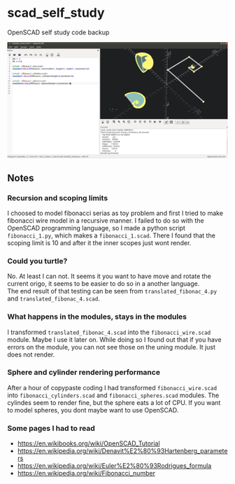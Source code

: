 # scad_self_study
OpenSCAD self study code backup

![Rendering Fibonacci related shapes](screenshot.png)
## Notes

### Recursion and scoping limits 
I choosed to model fibonacci serias as toy problem and first I tried to make fibonacci wire model in a recursive manner.
I failed to do so with the OpenSCAD programming language, so I made a python script `fibonacci_1.py`, which makes a `fibonacci_1.scad`.
There I found that the scoping limit is 10 and after it the inner scopes just wont render.

### Could you turtle?
No. At least I can not. It seems it you want to have move and rotate the current origo, it seems to be easier to do so in a another language.  
The end result of that testing can be seen from `translated_fibonac_4.py` and `translated_fibonac_4.scad`.

### What happens in the modules, stays in the modules
I transformed `translated_fibonac_4.scad` into the `fibonacci_wire.scad` module. Maybe I use it later on.
While doing so I found out that if you have errors on the module, you can not see those on the uning module. It just does not render.

### Sphere and cylinder rendering performance
After a hour of copypaste coding I had transformed `fibonacci_wire.scad` into `fibonacci_cylinders.scad` and `fibonacci_spheres.scad` modules.
The cylindes seem to render fine, but the sphere eats a lot of CPU. If you want to model spheres, you dont maybe want to use OpenSCAD.

### Some pages I had to read
 * https://en.wikibooks.org/wiki/OpenSCAD_Tutorial
 * https://en.wikipedia.org/wiki/Denavit%E2%80%93Hartenberg_parameters
 * https://en.wikipedia.org/wiki/Euler%E2%80%93Rodrigues_formula
 * https://en.wikipedia.org/wiki/Fibonacci_number